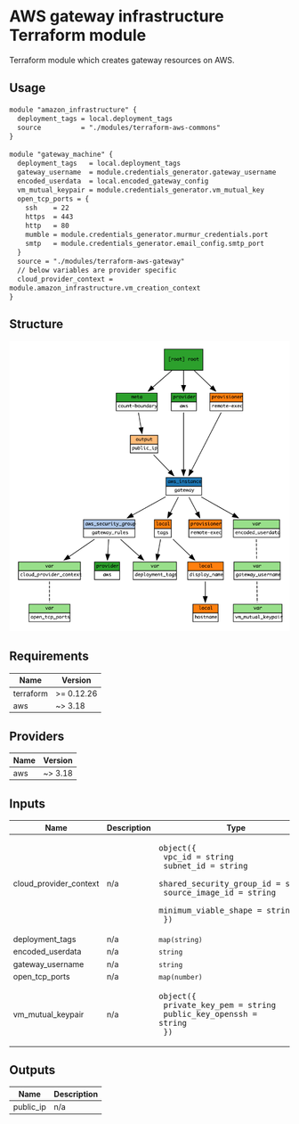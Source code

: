 # AWS gateway infrastructure Terraform module

Terraform module which creates gateway resources on AWS.

## Usage

```hcl
module "amazon_infrastructure" {
  deployment_tags = local.deployment_tags
  source          = "./modules/terraform-aws-commons"
}

module "gateway_machine" {
  deployment_tags   = local.deployment_tags
  gateway_username  = module.credentials_generator.gateway_username
  encoded_userdata  = local.encoded_gateway_config
  vm_mutual_keypair = module.credentials_generator.vm_mutual_key
  open_tcp_ports = {
    ssh    = 22
    https  = 443
    http   = 80
    mumble = module.credentials_generator.murmur_credentials.port
    smtp   = module.credentials_generator.email_config.smtp_port
  }
  source = "./modules/terraform-aws-gateway"
  // below variables are provider specific
  cloud_provider_context = module.amazon_infrastructure.vm_creation_context
}
```

## Structure

![Visualization of resource dependencies](./documentation/terraform-graph.png "Generated by using the blast-radius tool")

<!-- BEGINNING OF PRE-COMMIT-TERRAFORM DOCS HOOK -->
## Requirements

| Name | Version |
|------|---------|
| terraform | >= 0.12.26 |
| aws | ~> 3.18 |

## Providers

| Name | Version |
|------|---------|
| aws | ~> 3.18 |

## Inputs

| Name | Description | Type | Default | Required |
|------|-------------|------|---------|:--------:|
| cloud\_provider\_context | n/a | <pre>object({<br>    vpc_id                   = string<br>    subnet_id                = string<br>    shared_security_group_id = string<br>    source_image_id          = string<br>    minimum_viable_shape     = string<br>  })</pre> | n/a | yes |
| deployment\_tags | n/a | `map(string)` | n/a | yes |
| encoded\_userdata | n/a | `string` | n/a | yes |
| gateway\_username | n/a | `string` | n/a | yes |
| open\_tcp\_ports | n/a | `map(number)` | `{}` | no |
| vm\_mutual\_keypair | n/a | <pre>object({<br>    private_key_pem    = string<br>    public_key_openssh = string<br>  })</pre> | n/a | yes |

## Outputs

| Name | Description |
|------|-------------|
| public\_ip | n/a |

<!-- END OF PRE-COMMIT-TERRAFORM DOCS HOOK -->
